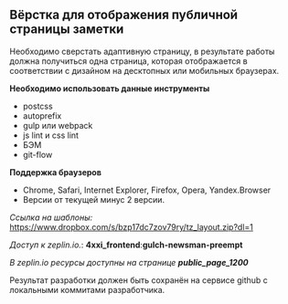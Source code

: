 ## Вёрстка для отображения публичной страницы заметки
Необходимо сверстать адаптивную страницу, в результате работы должна получиться одна страница, которая отображается в соответствии с дизайном на десктопных или мобильных браузерах.

__Необходимо использовать данные инструменты__

* postcss
* autoprefix
* gulp или webpack
* js lint и css lint
* БЭМ
* git-flow

__Поддержка браузеров__

* Chrome, Safari, Internet Explorer, Firefox, Opera, Yandex.Browser
* Версии от текущей минус 2 версии.

_Ссылка на шаблоны:_ https://www.dropbox.com/s/bzp17dc7zov79ry/tz_layout.zip?dl=1

_Доступ к zeplin.io._: **4xxi_frontend**:**gulch-newsman-preempt**

_В zeplin.io ресурсы доступны на странице **public_page_1200**_

Результат разработки должен быть сохранён на сервисе github с локальными коммитами разработчика.

